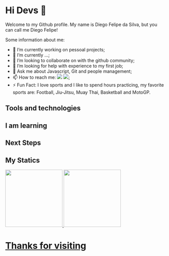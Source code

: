 # Hi Devs 👋

Welcome to my Github profile.
My name is Diego Felipe da Silva, but you can call me Diego Felipe!

Some information about me:

- 🔭 I’m currently working on pessoal projects; 
- 🌱 I’m currently ...;
- 👯 I’m looking to collaborate on with the github community;
- 🤔 I’m looking for help with experience to my first job;
- 💬 Ask me about Javascript, Git and people management;
- 📫 How to reach me: <a href="https://www.linkedin.com/in/diego-felipe-da-silva-b21289206/" target="_blank"><img loading="lazy" src="https://img.shields.io/badge/-LinkedIn-%230077B5?style=for-the-badge&logo=linkedin&logoColor=white" target="_blank"></a> <a href = "diegofelipe.silva.dev@gmail.com"><img loading="lazy" src="https://img.shields.io/badge/Gmail-D14836?style=for-the-badge&logo=gmail&logoColor=white" target="_blank"></a>;
- ⚡ Fun Fact: I love sports and I like to spend hours practicing, my favorite sports are: Football, Jiu-Jitsu, Muay Thai, Basketball and MotoGP.

## Tools and technologies


  
## I am learning


          

## Next Steps


    
## My Statics

<div>
<a href="https://github.com/diegoFelipeDev">
<img loading="lazy" height="180em" src="https://github-readme-stats.vercel.app/api/top-langs/?username=dgoldev13&layout=compact&langs_count=7&theme=dracula"/>
<img loading="lazy" height="180em" src="https://github-readme-stats.vercel.app/api?username=dgoldev13&show_icons=true&theme=dracula&include_all_commits=true&count_private=true"/>
</div>

# Thanks for visiting
